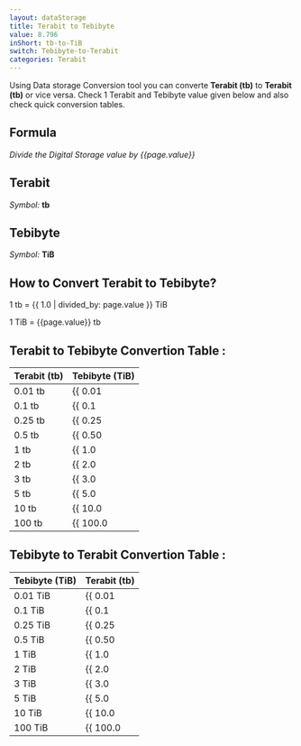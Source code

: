 ```yaml
---
layout: dataStorage
title: Terabit to Tebibyte
value: 8.796
inShort: tb-to-TiB
switch: Tebibyte-to-Terabit
categories: Terabit
---
```


Using Data storage Conversion tool you can converte **Terabit (tb)** to **Terabit (tb)** or vice versa. Check 1 Terabit and Tebibyte value given below and also check quick conversion tables.

## Formula
*Divide the Digital Storage value by {{page.value}}*

## Terabit
*Symbol:* **tb**

## Tebibyte
*Symbol:* **TiB**

## How to Convert Terabit to Tebibyte?

1 tb = {{ 1.0 | divided_by: page.value }} TiB

1 TiB = {{page.value}} tb


## Terabit to Tebibyte Convertion Table :

| Terabit (tb) | Tebibyte (TiB) |
| ---- | ---- |
| 0.01 tb | {{ 0.01 | divided_by: page.value }} TiB |
| 0.1 tb | {{ 0.1 | divided_by: page.value }} TiB |
| 0.25 tb | {{ 0.25 | divided_by: page.value }} TiB |
| 0.5 tb | {{ 0.50 | divided_by: page.value }} TiB |
| 1 tb | {{ 1.0 | divided_by: page.value }} TiB |
| 2 tb | {{ 2.0 | divided_by: page.value }} TiB |
| 3 tb | {{ 3.0 | divided_by: page.value }} TiB |
| 5 tb | {{ 5.0 | divided_by: page.value }} TiB |
| 10 tb | {{ 10.0 | divided_by: page.value }} TiB |
| 100 tb | {{ 100.0 | divided_by: page.value }} TiB |

## Tebibyte to Terabit Convertion Table :

| Tebibyte (TiB) | Terabit (tb) |
| ---- | ---- |
| 0.01 TiB | {{ 0.01 | times: page.value }} tb |
| 0.1 TiB | {{ 0.1 | times: page.value }} tb |
| 0.25 TiB | {{ 0.25 | times: page.value }} tb |
| 0.5 TiB | {{ 0.50 | times: page.value }} tb |
| 1 TiB | {{ 1.0 | times: page.value }} tb |
| 2 TiB | {{ 2.0 | times: page.value }} tb |
| 3 TiB | {{ 3.0 | times: page.value }} tb |
| 5 TiB | {{ 5.0 | times: page.value }} tb |
| 10 TiB | {{ 10.0 | times: page.value }} tb |
| 100 TiB | {{ 100.0 | times: page.value }} tb |


<script>
document.getElementById('selectInput')[14].selected = true
document.getElementById('selectOutput')[17].selected = true
</script>
